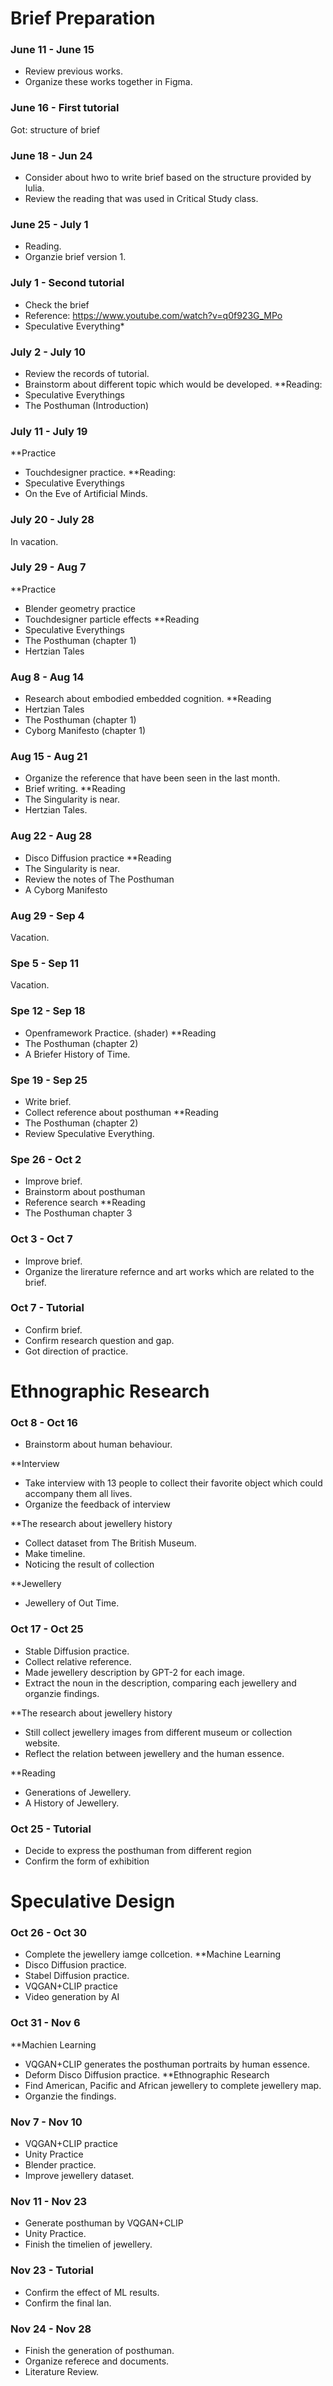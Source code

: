 # Brief Preparation

### June 11 - June 15
  * Review previous works.
  * Organize these works together in Figma.


### June 16 - First tutorial
  Got: structure of brief
  
  
### June 18 - Jun 24
  * Consider about hwo to write brief based on the structure provided by Iulia.
  * Review the reading that was used in Critical Study class.
  

### June 25 - July 1
  * Reading.
  * Organzie brief version 1.

  
### July 1 - Second tutorial
  * Check the brief
  * Reference: https://www.youtube.com/watch?v=q0f923G_MPo
  * Speculative Everything*

  
### July 2 - July 10
  * Review the records of tutorial.
  * Brainstorm about different topic which would be developed.
  **Reading: 
  * Speculative Everythings
  * The Posthuman (Introduction) 

### July 11 - July 19
  **Practice
  * Touchdesigner practice. 
  **Reading:
  * Speculative Everythings
  * On the Eve of Artificial Minds.

  
### July 20 - July 28
  In vacation.
 
  
### July 29 - Aug 7
  **Practice
  * Blender geometry practice
  * Touchdesigner particle effects
  **Reading
  * Speculative Everythings
  * The Posthuman (chapter 1)
  * Hertzian Tales

  
### Aug 8 - Aug 14
  * Research about embodied embedded cognition.
  **Reading
  * Hertzian Tales
  * The Posthuman (chapter 1)
  * Cyborg Manifesto (chapter 1)


### Aug 15 - Aug 21
  * Organize the reference that have been seen in the last month.
  * Brief writing.
  **Reading
  * The Singularity is near.
  * Hertzian Tales.


### Aug 22 - Aug 28
  * Disco Diffusion practice
  **Reading
  * The Singularity is near. 
  * Review the notes of The Posthuman
  * A Cyborg Manifesto


### Aug 29 - Sep 4
  Vacation.
  
  
### Spe 5 - Sep 11
  Vacation.  
  

### Spe 12 - Sep 18
  * Openframework Practice. (shader)
  **Reading
  * The Posthuman (chapter 2)
  * A Briefer History of Time.


### Spe 19 - Sep 25
  * Write brief.
  * Collect reference about posthuman
  **Reading
  * The Posthuman (chapter 2)
  * Review Speculative Everything.
  
  
### Spe 26 - Oct 2
  * Improve brief.
  * Brainstorm about posthuman
  * Reference search
  **Reading
  * The Posthuman chapter 3


### Oct 3 - Oct 7
  * Improve brief.
  * Organize the lirerature refernce and art works which are related to the brief.


### Oct 7 - Tutorial
 * Confirm brief.
 * Confirm research question and gap.
 * Got direction of practice.



# Ethnographic Research


### Oct 8 - Oct 16
 * Brainstorm about human behaviour.

 **Interview
 * Take interview with 13 people to collect their favorite object which could accompany them all lives.
 * Organize the feedback of interview

 **The research about jewellery history
 * Collect dataset from The British Museum.
 * Make timeline.
 * Noticing the result of collection

 **Jewellery
 * Jewellery of Out Time.


### Oct 17 - Oct 25
 * Stable Diffusion practice.
 * Collect relative reference.
 * Made jewellery description by GPT-2 for each image.
 * Extract the noun in the description, comparing each jewellery and organzie findings.

 **The research about jewellery history
 * Still collect jewellery images from different museum or collection website.
 * Reflect the relation between jewellery and the human essence.
 
 **Reading
 * Generations of Jewellery.
 * A History of Jewellery.


### Oct 25 - Tutorial
  * Decide to express the posthuman from different region
  * Confirm the form of exhibition 



# Speculative Design


### Oct 26 - Oct 30
 * Complete the jewellery iamge collcetion.
 **Machine Learning
 * Disco Diffusion practice.
 * Stabel Diffusion practice.
 * VQGAN+CLIP practice
 * Video generation by AI


### Oct 31 - Nov 6
  **Machien Learning
  * VQGAN+CLIP generates the posthuman portraits by human essence.
  * Deform Disco Diffusion practice.
  **Ethnographic Research
  * Find American, Pacific and African jewellery to complete jewellery map.
  * Organzie the findings.


### Nov 7 - Nov 10
  * VQGAN+CLIP practice
  * Unity Practice
  * Blender practice.
  * Improve jewellery dataset.


### Nov 11 - Nov 23
  * Generate posthuman by VQGAN+CLIP
  * Unity Practice.
  * Finish the timelien of jewellery.


### Nov 23 - Tutorial
  * Confirm the effect of ML results.
  * Confirm the final lan.


### Nov 24 - Nov 28
  * Finish the generation of posthuman.
  * Organize referece and documents.
  * Literature Review.
